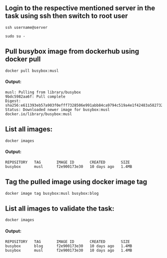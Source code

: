 ## Login to the respective mentioned server in the task using ssh then switch to root user

```
ssh username@server

sudo su -
```

## Pull busybox image from dockerhub using docker pull

```
docker pull busybox:musl
```
#### Output:

```
musl: Pulling from library/busybox
9bdc5982aa6f: Pull complete 
Digest: sha256:e611393eb57a903f0efff7328506e991abb84ca9794c519a4e1f42483a582732
Status: Downloaded newer image for busybox:musl
docker.io/library/busybox:musl
```

## List all images:
```
docker images
```

#### Output:

```
REPOSITORY   TAG       IMAGE ID       CREATED       SIZE
busybox      musl      f2e900173e30   10 days ago   1.4MB
```

## Tag the pulled image using docker image tag 
```
docker image tag busybox:musl busybox:blog
```

## List all images to validate the task:

```
docker images
```

#### Output:

```
REPOSITORY   TAG       IMAGE ID       CREATED       SIZE
busybox      blog      f2e900173e30   10 days ago   1.4MB
busybox      musl      f2e900173e30   10 days ago   1.4MB
```
